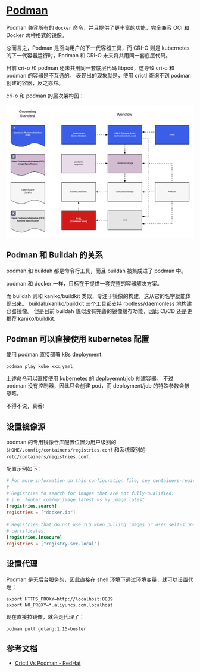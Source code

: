 # [Podman](https://github.com/containers/podman)

Podman 兼容所有的 `docker` 命令，并且提供了更丰富的功能，完全兼容 OCI 和 Docker 两种格式的镜像。

总而言之，Podman 是面向用户的下一代容器工具，而 CRI-O 则是 kubernetes 的下一代容器运行时，Podman 和 CRI-O 未来将共用同一套底层代码。

目前 cri-o 和 podman 还未共用同一套底层代码 libpod，这导致 cri-o 和 podman 的容器是不互通的。
表现出的现象就是，使用 crictl 查询不到 podman 创建的容器，反之亦然。

cri-o 和 podman 的层次架构图：

![](_imgs/Contianer-Standards-Work-Podman-vs_-CRICTL.png)

## Podman 和 Buildah 的关系

podman 和 buildah 都是命令行工具，而且 buildah 被集成进了 podman 中。

podman 和 docker 一样，目标在于提供一套完整的容器解决方案。

而 buildah 则和 kaniko/buildkit 类似，专注于镜像的构建，这从它的名字就能体现出来。
buildah/kaniko/buildkit 三个工具都支持 rootless/daemonless 地构建容器镜像。
但是目前 buildah 貌似没有完善的镜像缓存功能，因此 CI/CD 还是更推荐 kaniko/buildkit.

## Podman 可以直接使用 kubernetes 配置

使用 podman 直接部署 k8s deployment:

```shell
podman play kube xxx.yaml
```

上述命令可以直接使用 kubernetes 的 deployemnt/job 创建容器。
不过 podman 没有控制器，因此只会创建 pod，而 deployment/job 的特殊参数会被忽略。

不得不说，真香!

## 设置镜像源

podman 的专用镜像仓库配置位置为用户级别的 `$HOME/.config/containers/registries.conf` 和系统级别的 `/etc/containers/registries.conf`.

配置示例如下：

```toml
# For more information on this configuration file, see containers-registries.conf(5).
#
# Registries to search for images that are not fully-qualified.
# i.e. foobar.com/my_image:latest vs my_image:latest
[registries.search]
registries = ["docker.io"]

# Registries that do not use TLS when pulling images or uses self-signed
# certificates.
[registries.insecure]
registries = ["registry.svc.local"]
```

## 设置代理

Podman 是无后台服务的，因此直接在 shell 环境下通过环境变量，就可以设置代理：

```shell
export HTTPS_PROXY=http://localhost:8889
export NO_PROXY=*.aliyuncs.com,localhost
```

现在直接拉镜像，就会走代理了：

```shell
podman pull golang:1.15-buster
```


## 参考文档

- [Crictl Vs Podman - RedHat](https://www.openshift.com/blog/crictl-vs-podman)
